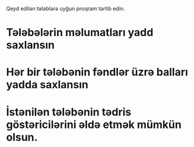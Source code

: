 Qeyd edilən tələblərə uyğun proqram tərtib edin.
# Tələbələrin məlumatları yadd saxlansın
# Hər bir tələbənin fəndlər üzrə balları yadda saxlansın
# İstənilən tələbənin tədris göstəricilərini əldə etmək mümkün olsun. 
